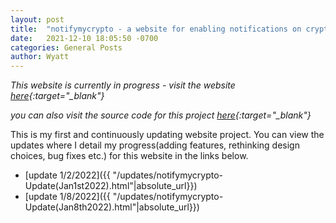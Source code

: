```yaml
---
layout: post
title:  "notifymycrypto - a website for enabling notifications on cryptocurrency trends"
date:   2021-12-10 18:05:50 -0700
categories: General Posts
author: Wyatt 
---
```

*This website is currently in progress - visit the website [here](https://wyattcolyn.github.io/notifymycrypto/notifymycrypto.html){:target="_blank"}*

*you can also visit the source code for this project [here](https://github.com/wyattcolyn/notifymycrypto){:target="_blank"}*

This is my first and continuously updating website project. You can view the updates where I detail my progress(adding features, rethinking design choices, bug fixes etc.) for this website in the links below.

- [update 1/2/2022]({{ "/updates/notifymycrypto-Update(Jan1st2022).html"|absolute_url}})
- [update 1/8/2022]({{ "/updates/notifymycrypto-Update(Jan8th2022).html"|absolute_url}})